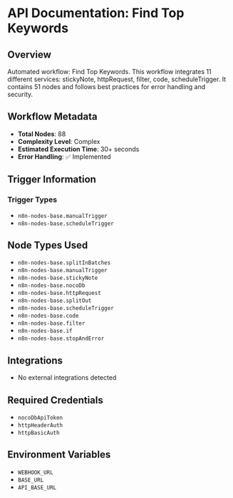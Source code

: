 # API Documentation: Find Top Keywords

## Overview
Automated workflow: Find Top Keywords. This workflow integrates 11 different services: stickyNote, httpRequest, filter, code, scheduleTrigger. It contains 51 nodes and follows best practices for error handling and security.

## Workflow Metadata
- **Total Nodes**: 88
- **Complexity Level**: Complex
- **Estimated Execution Time**: 30+ seconds
- **Error Handling**: ✅ Implemented

## Trigger Information
### Trigger Types
- `n8n-nodes-base.manualTrigger`
- `n8n-nodes-base.scheduleTrigger`

## Node Types Used
- `n8n-nodes-base.splitInBatches`
- `n8n-nodes-base.manualTrigger`
- `n8n-nodes-base.stickyNote`
- `n8n-nodes-base.nocoDb`
- `n8n-nodes-base.httpRequest`
- `n8n-nodes-base.splitOut`
- `n8n-nodes-base.scheduleTrigger`
- `n8n-nodes-base.code`
- `n8n-nodes-base.filter`
- `n8n-nodes-base.if`
- `n8n-nodes-base.stopAndError`

## Integrations
- No external integrations detected

## Required Credentials
- `nocoDbApiToken`
- `httpHeaderAuth`
- `httpBasicAuth`

## Environment Variables
- `WEBHOOK_URL`
- `BASE_URL`
- `API_BASE_URL`
